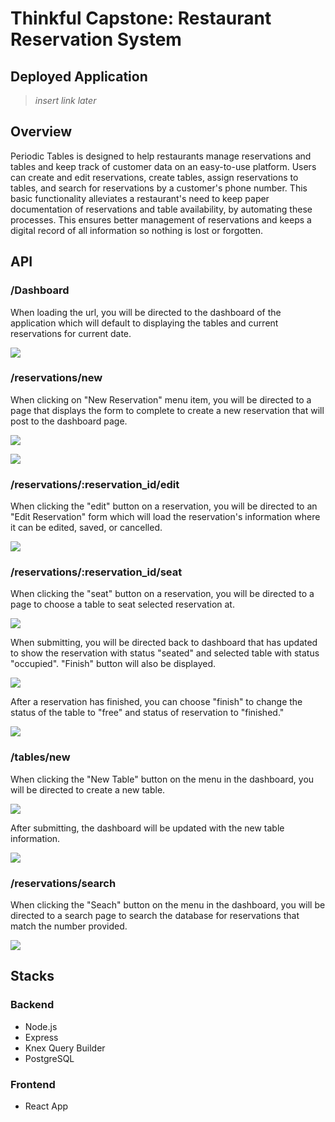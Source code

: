 # Thinkful Capstone: Restaurant Reservation System

## Deployed Application

> _insert link later_

## Overview

Periodic Tables is designed to help restaurants manage reservations and tables and keep track of customer data on an easy-to-use platform. Users can create and edit reservations, create tables, assign reservations to tables, and search for reservations by a customer's phone number. This basic functionality alleviates a restaurant's need to keep paper documentation of reservations and table availability, by automating these processes. This ensures better management of reservations and keeps a digital record of all information so nothing is lost or forgotten.

## API

### /Dashboard

When loading the url, you will be directed to the dashboard of the application which will default to displaying the tables and current reservations for current date.

![](front-end/.screenshots/dashboard.PNG)

>

### /reservations/new

When clicking on "New Reservation" menu item, you will be directed to a page that displays the form to complete to create a new reservation that will post to the dashboard page.

![](front-end/.screenshots/newReservation.PNG)

![](front-end/.screenshots/newReservationDash.PNG)

>

### /reservations/:reservation_id/edit

When clicking the "edit" button on a reservation, you will be directed to an "Edit Reservation" form which will load the reservation's information where it can be edited, saved, or cancelled.

![](front-end/.screenshots/edit.PNG)

>

### /reservations/:reservation_id/seat

When clicking the "seat" button on a reservation, you will be directed to a page to choose a table to seat selected reservation at.

![](front-end/.screenshots/seat1.PNG)

When submitting, you will be directed back to dashboard that has updated to show the reservation with status "seated" and selected table with status "occupied". "Finish" button will also be displayed.

![](front-end/.screenshots/seat2.PNG)

After a reservation has finished, you can choose "finish" to change the status of the table to "free" and status of reservation to "finished."

![](front-end/.screenshots/seat3.PNG)

>

### /tables/new

When clicking the "New Table" button on the menu in the dashboard, you will be directed to create a new table.

![](front-end/.screenshots/newTable1.PNG)

After submitting, the dashboard will be updated with the new table information.

![](front-end/.screenshots/newTable2.PNG)

### /reservations/search

When clicking the "Seach" button on the menu in the dashboard, you will be directed to a search page to search the database for reservations that match the number provided.

![](front-end/.screenshots/search.PNG)

## Stacks

### Backend

- Node.js
- Express
- Knex Query Builder
- PostgreSQL

### Frontend

- React App
